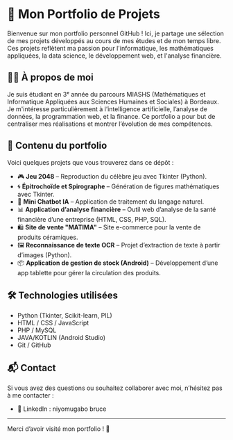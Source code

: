# 🌟 Mon Portfolio de Projets

Bienvenue sur mon portfolio personnel GitHub ! Ici, je partage une sélection de mes projets développés au cours de mes études et de mon temps libre. Ces projets reflètent ma passion pour l'informatique, les mathématiques appliquées, la data science, le développement web, et l'analyse financière.

## 👨‍💻 À propos de moi

Je suis étudiant en 3ᵉ année du parcours MIASHS (Mathématiques et Informatique Appliquées aux Sciences Humaines et Sociales) à Bordeaux. Je m'intéresse particulièrement à l’intelligence artificielle, l’analyse de données, la programmation web, et la finance. Ce portfolio a pour but de centraliser mes réalisations et montrer l’évolution de mes compétences.

## 📁 Contenu du portfolio

Voici quelques projets que vous trouverez dans ce dépôt :

- 🎮 **Jeu 2048** – Reproduction du célèbre jeu avec Tkinter (Python).
- 🌀 **Épitrochoïde et Spirographe** – Génération de figures mathématiques avec Tkinter.
- 🧠 **Mini Chatbot IA** – Application de traitement du langage naturel.
- 📊 **Application d’analyse financière** – Outil web d’analyse de la santé financière d’une entreprise (HTML, CSS, PHP, SQL).
- 🛍️ **Site de vente "MATIMA"** – Site e-commerce pour la vente de produits céramiques.
- 🖼️ **Reconnaissance de texte OCR** – Projet d’extraction de texte à partir d’images (Python).
- 📦 **Application de gestion de stock (Android)** – Développement d’une app tablette pour gérer la circulation des produits.

## 🛠️ Technologies utilisées

- Python (Tkinter, Scikit-learn, PIL)
- HTML / CSS / JavaScript
- PHP / MySQL
- JAVA/KOTLIN (Android Studio)
- Git / GitHub

## 📬 Contact

Si vous avez des questions ou souhaitez collaborer avec moi, n’hésitez pas à me contacter :

- 🔗 LinkedIn : niyomugabo bruce

---

Merci d’avoir visité mon portfolio ! 🚀
